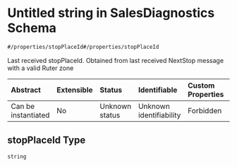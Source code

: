 # Untitled string in SalesDiagnostics Schema

```txt
#/properties/stopPlaceId#/properties/stopPlaceId
```

Last received stopPlaceId. Obtained from last received NextStop message with a valid Ruter zone

| Abstract            | Extensible | Status         | Identifiable            | Custom Properties | Additional Properties | Access Restrictions | Defined In                                                                                                   |
| :------------------ | :--------- | :------------- | :---------------------- | :---------------- | :-------------------- | :------------------ | :----------------------------------------------------------------------------------------------------------- |
| Can be instantiated | No         | Unknown status | Unknown identifiability | Forbidden         | Allowed               | none                | [sales-diagnostics.json*](../../schema/proprietary-extensions/sales-diagnostics.json "open original schema") |

## stopPlaceId Type

`string`
